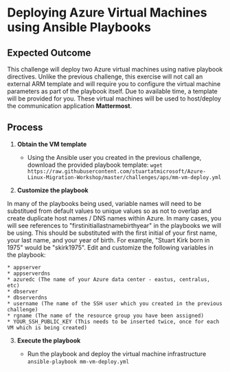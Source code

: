 # Deploying Azure Virtual Machines using Ansible Playbooks

## Expected Outcome

This challenge will deploy two Azure virtual machines using native playbook directives.  Unlike the previous challenge, this exercise will not call an external ARM template and will require you to configure the virtual machine parameters as part of the playbook itself.  Due to available time, a template will be provided for you. These virtual machines will be used to host/deploy the communication application <strong>Mattermost</strong>.

## Process

1. <strong>Obtain the VM template</strong>

    * Using the Ansible user you created in the previous challenge, download the provided playbook template: ```wget https://raw.githubusercontent.com/stuartatmicrosoft/Azure-Linux-Migration-Workshop/master/challenges/aps/mm-vm-deploy.yml```

2. <strong>Customize the playbook</strong>

In many of the playbooks being used, variable names will need to be substitued from default values to unique values so as not to overlap and create duplicate host names / DNS names within Azure.  In many cases, you will see references to "firstinitiallastnamebirthyear" in the playbooks we will be using.  This should be substituted with the first initial of your first name, your last name, and your year of birth.  For example, "Stuart Kirk born in 1975" would be "skirk1975".  Edit and customize the following variables in the playbook:

    * appserver
    * appserverdns
    * azuredc (The name of your Azure data center - eastus, centralus, etc)
    * dbserver
    * dbserverdns
    * username (The name of the SSH user which you created in the previous challenge)
    * rgname (The name of the resource group you have been assigned)
    * YOUR_SSH_PUBLIC_KEY (This needs to be inserted twice, once for each VM which is being created)

3. <strong>Execute the playbook</strong>

    * Run the playbook and deploy the virtual machine infrastructure ```ansible-playbook mm-vm-deploy.yml```

